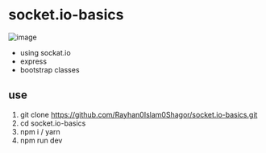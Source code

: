 # socket.io-basics

![image](https://user-images.githubusercontent.com/67514865/126523781-d8b1a798-5ac7-410a-92aa-09ab102d1d93.png)

- using sockat.io
- express
- bootstrap classes

## use

1. git clone https://github.com/Rayhan0Islam0Shagor/socket.io-basics.git
2. cd socket.io-basics
3. npm i / yarn
4. npm run dev

